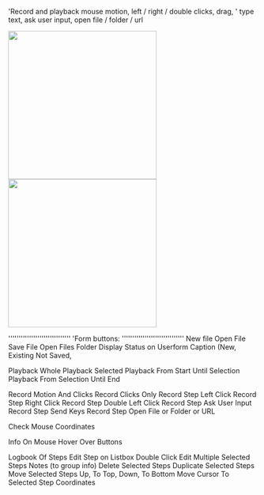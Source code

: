 'Record and playback mouse motion, left / right / double clicks, drag, 
' type text, ask user input, open file / folder / url

<img src="https://user-images.githubusercontent.com/62287665/180373101-bd8a7a8c-e75c-4335-8adf-685c6d062fcf.jpg" width="300" height="">
<img src="https://user-images.githubusercontent.com/62287665/180373102-f813d2cb-91c1-48e4-882d-cb60d8b2212f.jpg" width="300" height="">

''''''''''''''''''''''''''''''
'Form buttons:
''''''''''''''''''''''''''''''
New file
Open File
Save File
Open Files Folder
Display Status on Userform Caption (New, Existing Not Saved, <Loaded Name>

Playback Whole
Playback Selected
Playback From Start Until Selection
Playback From Selection Until End

Record Motion And Clicks
Record Clicks Only
Record Step Left Click
Record Step Right Click
Record Step Double Left Click
Record Step Ask User Input
Record Step Send Keys
Record Step Open File or Folder or URL

Check Mouse Coordinates

Info On Mouse Hover Over Buttons

Logbook Of Steps
Edit Step on Listbox Double Click
Edit Multiple Selected Steps Notes (to group info)
Delete Selected Steps
Duplicate Selected Steps
Move Selected Steps Up, To Top, Down, To Bottom
Move Cursor To Selected Step Coordinates
